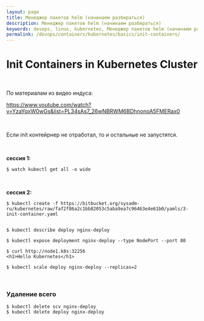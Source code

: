 ```yaml
---
layout: page
title: Менеджер пакетов helm (начинаем разбираться)
description: Менеджер пакетов helm (начинаем разбираться)
keywords: devops, linux, kubernetes, Менеджер пакетов helm (начинаем разбираться)
permalink: /devops/containers/kubernetes/basics/init-containers/
---
```


# Init Containers in Kubernetes Cluster

<br/>

По материалам из видео индуса:

https://www.youtube.com/watch?v=YzaYqxW0wGs&list=PL34sAs7_26wNBRWM6BDhnonoA5FMERax0

<br/>

Если init контейрнер не отработал, то и остальные не запустятся.

<br/>

**сессия 1:**

    $ watch kubectl get all -o wide

<br/>

**сессия 2:**

    $ kubectl create -f https://bitbucket.org/sysadm-ru/kubernetes/raw/faf2f86a2c1bb82053c5aba9ea7c96463e4e61b0/yamls/3-init-container.yaml


    $ kubectl describe deploy nginx-deploy

    $ kubectl expose deployment nginx-deploy --type NodePort --port 80

    $ curl http://node1.k8s:32256
    <h1>Hello Kubernetes</h1>

    $ kubectl scale deploy nginx-deploy --replicas=2

<br/>

### Удаление всего

    $ kubectl delete scv nginx-deploy
    $ kubectl delete deploy nginx-deploy
